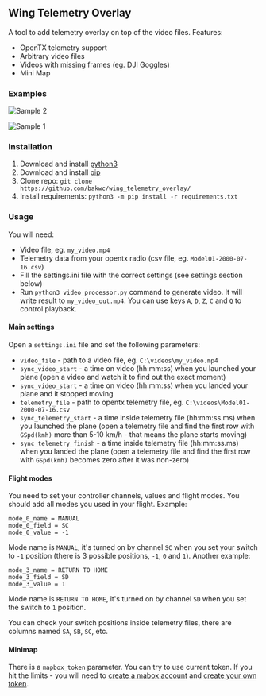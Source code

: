 ## Wing Telemetry Overlay

A tool to add telemetry overlay on top of the video files. Features:
 - OpenTX telemetry support
 - Arbitrary video files
 - Videos with missing frames (eg. DJI Goggles)
 - Mini Map

### Examples

![Sample 2](https://github.com/bakwc/wing_telemetry_overlay/raw/main/sample2.gif "Sample 2")

![Sample 1](https://github.com/bakwc/wing_telemetry_overlay/raw/main/sample1.gif "Sample 1")

### Installation

1) Download and install [python3](https://www.python.org/downloads/)
2) Download and install [pip](https://pip.pypa.io/en/stable/installation/)
3) Clone repo: `git clone https://github.com/bakwc/wing_telemetry_overlay/`
4) Install requirements: `python3 -m pip install -r requirements.txt `

### Usage

You will need:
 - Video file, eg. `my_video.mp4`
 - Telemetry data from your opentx radio (csv file, eg. `Model01-2000-07-16.csv`)
 - Fill the settings.ini file with the correct settings (see settings section below)
 - Run `python3 video_processor.py` command to generate video. It will write result to `my_video_out.mp4`. You can use keys `A`, `D`, `Z`, `C` and `Q` to control playback.

#### Main settings
Open a `settings.ini` file and set the following parameters:

 - `video_file` - path to a video file, eg. `C:\videos\my_video.mp4`
 - `sync_video_start` - a time on video (hh:mm:ss) when you launched your plane (open a video and watch it to find out the exact moment)
 - `sync_video_start` - a time on video (hh:mm:ss) when you landed your plane and it stopped moving
 - `telemetry_file` - path to opentx telemetry file, eg. `C:\videos\Model01-2000-07-16.csv`
 - `sync_telemetry_start` - a time inside telemetry file (hh:mm:ss.ms) when you launched the plane (open a telemetry file and find the first row with `GSpd(kmh)` more than 5-10 km/h - that means the plane starts moving)
 - `sync_telemetry_finish` - a time inside telemetry file (hh:mm:ss.ms) when you landed the plane (open a telemetry file and find the first row with `GSpd(kmh)` becomes zero after it was non-zero)

#### Flight modes

You need to set your controller channels, values and flight modes. You should add all modes you used in your flight. Example:
```
mode_0_name = MANUAL
mode_0_field = SC
mode_0_value = -1
```
Mode name is `MANUAL`, it's turned on by channel `SC` when you set your switch to `-1` position (there is 3 possible positions, `-1`, `0` and `1`). Another example:
```
mode_3_name = RETURN TO HOME
mode_3_field = SD
mode_3_value = 1
```
Mode name is `RETURN TO HOME`, it's turned on by channel `SD` when you set the switch to `1` position.

You can check your switch positions inside telemetry files, there are columns named `SA`, `SB`, `SC`, etc.

#### Minimap

There is a `mapbox_token` parameter. You can try to use current token. If you hit the limits - you will need to [create a mabox account](https://account.mapbox.com/auth/signup/) and [create your own token](https://account.mapbox.com/access-tokens/create).